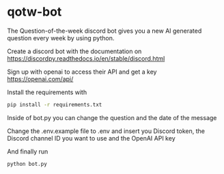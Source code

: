 # qotw-bot

The Question-of-the-week discord bot gives you a new AI generated question every week by using python.

Create a discord bot with the documentation on
https://discordpy.readthedocs.io/en/stable/discord.html

Sign up with openai to access their API and get a key
https://openai.com/api/

Install the requirements with

```bash
pip install -r requirements.txt
```

Inside of bot.py you can change the question and the date of the message

Change the .env.example file to .env and insert you Discord token, the Discord channel ID you want to use and the OpenAI API key

And finally run 
```
python bot.py
```

